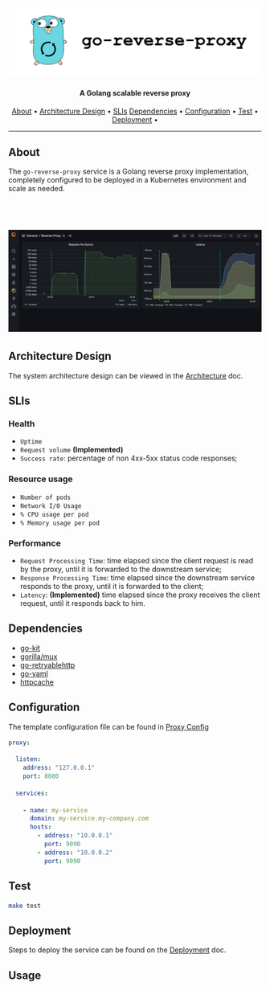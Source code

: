 <h1 align="center">
  <br>
  <img width="500" src="docs/logo.png" alt="ArminC AutoExec">
</h1>

<h4 align="center">A Golang scalable reverse proxy</h4>

<p align="center">
  <a href="#about">About</a> •
  <a href="#architecture-design">Architecture Design</a> •
  <a href="#slis">SLIs</a>
  <a href="#dependencies">Dependencies</a> •
  <a href="#configuration">Configuration</a> •
  <a href="#test">Test</a> •
  <a href="#deployment">Deployment</a> •
</p>

---

## About

The `go-reverse-proxy` service is a Golang reverse proxy implementation, completely configured to be deployed in a Kubernetes environment and scale as needed.

<h1 align="center">
  <br>
  <img width="750" src="docs/grafana.png" alt="ArminC AutoExec">
</h1>

## Architecture Design
The system architecture design can be viewed in the [Architecture](docs/architecture.md) doc.

## SLIs
### Health
- `Uptime`
- `Request volume` **(Implemented)**
- `Success rate`: percentage of non 4xx-5xx status code responses;

### Resource usage
- `Number of pods`
- `Network I/0 Usage`
- `% CPU usage per pod`
- `% Memory usage per pod`
  
### Performance

- `Request Processing Time`: time elapsed since the client request is read by the proxy, until it is forwarded to the downstream service;
- `Response Processing Time`: time elapsed since the downstream service responds to the proxy, until it is forwarded to the client;
- `Latency`: **(Implemented)** time elapsed since the proxy receives the client request, until it responds back to him.

## Dependencies
- [go-kit](https://github.com/go-kit/kit)
- [gorilla/mux](https://github.com/gorilla/mux)
- [go-retryablehttp](https://github.com/hashicorp/go-retryablehttp)
- [go-yaml](https://github.com/go-yaml/yaml)
- [httpcache](https://github.com/bxcodec/httpcache)

## Configuration

The template configuration file can be found in [Proxy Config](proxy-configs/proxyConfig.yaml)

```yaml
proxy:

  listen:
    address: "127.0.0.1"
    port: 8080

  services:

    - name: my-service
      domain: my-service.my-company.com
      hosts:
        - address: "10.0.0.1"
          port: 9090
        - address: "10.0.0.2"
          port: 9090
```

## Test
```sh
make test
```

## Deployment

Steps to deploy the service can be found on the [Deployment](docs/deployment.md) doc.


## Usage
